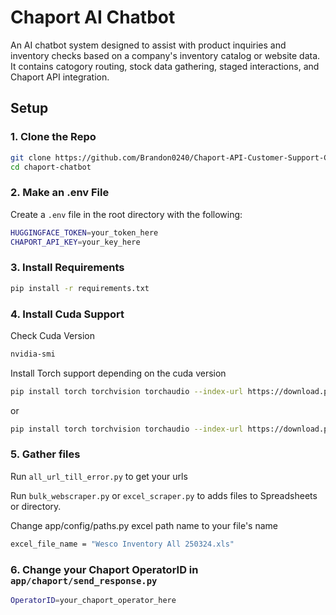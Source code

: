 # Chaport AI Chatbot 

An AI chatbot system designed to assist with product inquiries and inventory checks based on a company's inventory catalog or website data. It contains catogory routing, stock data gathering, staged interactions, and Chaport API integration.

## Setup

### 1. Clone the Repo
```bash
git clone https://github.com/Brandon0240/Chaport-API-Customer-Support-Chatbot.git
cd chaport-chatbot
```

### 2. Make an .env File
Create a `.env` file in the root directory with the following:
```bash
HUGGINGFACE_TOKEN=your_token_here
CHAPORT_API_KEY=your_key_here
```

### 3. Install Requirements
```bash
pip install -r requirements.txt
```
### 4. Install Cuda Support
Check Cuda Version

```bash
nvidia-smi
```
Install Torch support depending on the cuda version
```bash
pip install torch torchvision torchaudio --index-url https://download.pytorch.org/whl/cu118
```
or
```bash
pip install torch torchvision torchaudio --index-url https://download.pytorch.org/whl/cu121
```
### 5. Gather files
Run ```all_url_till_error.py``` to get your urls

Run ```bulk_webscraper.py``` or ```excel_scraper.py``` to adds files to Spreadsheets or directory. 

Change app/config/paths.py excel path name to your file's name 
```bash
excel_file_name = "Wesco Inventory All 250324.xls"
```

### 6. Change your Chaport OperatorID in ```app/chaport/send_response.py```

```bash
OperatorID=your_chaport_operator_here
```
